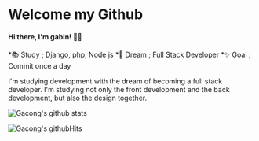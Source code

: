 # Welcome my Github

#### __Hi there, I'm gabin! 👋🏻__




*📚 Study ; Django, php, Node js
*🌱 Dream ; Full Stack Developer
*✨ Goal  ; Commit once a day


I'm studying development with the dream of becoming a full stack developer. I'm studying not only the front development and the back development, but also the design together.


![Gacong's github stats](https://github-readme-stats.vercel.app/api?username=choigabin&theme=slateorange&show_icons=true)

![Gacong's githubHits](https://hits.seeyoufarm.com/api/count/incr/badge.svg?url=https%3A%2F%2Fgithub.com%2Fchoigabin&count_bg=%23F2A128&title_bg=%2336393F&icon=&icon_color=%23E7E7E7&title=hits&edge_flat=false)
